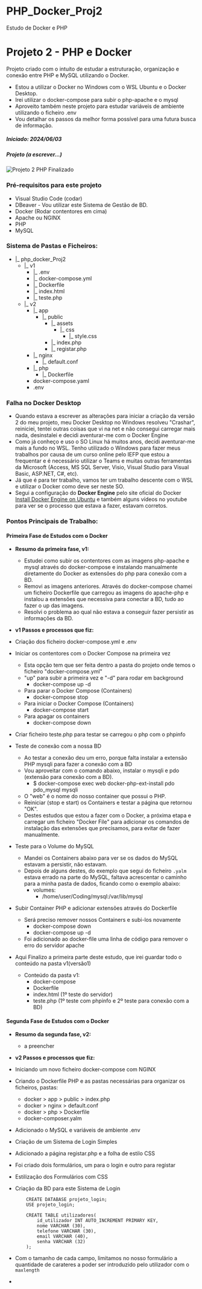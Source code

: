 # PHP_Docker_Proj2
Estudo de Docker e PHP

# Projeto 2 - PHP e Docker

Projeto criado com o intuíto de estudar a estruturação, organização e conexão entre PHP e MySQL utilizando o Docker.
- Estou a utilizar o Docker no Windows com o WSL Ubuntu e o Docker Desktop.
- Irei utilizar o docker-compose para subir o php-apache e o mysql
- Aproveito também neste projeto para estudar variáveis de ambiente utilizando o ficheiro .env
- Vou detalhar os passos da melhor forma possível para uma futura busca de informação.

##### Iniciado: 2024/06/03

##### Projeto (a escrever...)
![Projeto 2 PHP Finalizado](brevemente)


### Pré-requisitos para este projeto
- Visual Studio Code (codar)
- DBeaver - Vou utilizar este Sistema de Gestão de BD.
- Docker (Rodar contentores em cima)
- Apache ou NGINX
- PHP
- MySQL

### Sistema de Pastas e Ficheiros:
- |_ php_docker_Proj2
    - |_ v1
        - |_ .env
        - |_ docker-compose.yml
        - |_ Dockerfile
        - |_ index.html
        - |_ teste.php
    - |_ v2
        - |_ app
            - |_ public
              - |_ assets
                - |_ css
                    - |_ style.css 
              - |_ index.php
              - |_ registar.php
        - |_ nginx
            - |_ default.conf
        - |_ php
            - |_ Dockerfile
        - docker-compose.yaml
        - .env

### Falha no Docker Desktop
- Quando estava a escrever as alterações para iniciar a criação da versão 2 do meu projeto, meu Docker Desktop no Windows resolveu "Crashar", reiniciei, tentei outras coisas que vi na net e não consegui carregar mais nada, desinstalei e decidi aventurar-me com o Docker Engine
- Como já conheço e uso o SO Linux há muitos anos, decidi aventurar-me mais a fundo no WSL. Tenho utilizado o Windows para fazer meus trabalhos por causa de um curso online pelo IEFP que estou a frequentar e é necessário utilizar o Teams e muitas outras ferramentas da Microsoft (Access, MS SQL Server, Visio, Visual Studio para Visual Basic, ASP.NET, C#, etc).
- Já que é para ter trabalho, vamos ter um trabalho descente com o WSL e utilizar o Docker como deve ser neste SO.
- Segui a configuração do **Docker Engine** pelo site oficial do Docker [Install Docker Engine on Ubuntu](https://docs.docker.com/engine/install/ubuntu/) e também alguns vídeos no youtube para ver se o processo que estava a fazer, estavam corretos.

### Pontos Principais de Trabalho:

#### Primeira Fase de Estudos com o Docker
- **Resumo da primeira fase, v1:**
    - Estudei como subir os contentores com as imagens php-apache e mysql através do docker-compose e instalando manualmente diretamente do Docker as extensões do php para conexão com a BD.
    - Removi as imagens anteriores. Através do docker-compose chamei um ficheiro Dockerfile que carregou as imagens do apache-php e instalou a extensões que necessiva para conectar a BD, tudo ao fazer o up das imagens.
    - Resolvi o problema ao qual não estava a conseguir fazer persistir as informações da BD.

- **v1 Passos e processos que fiz:**
- Criação dos ficheiro docker-compose.yml e .env
- Iniciar os contentores com o Docker Compose na primeira vez
    - Esta opção tem que ser feita dentro a pasta do projeto onde temos o ficheiro "docker-compose.yml"
    - "up" para subir a primeira vez e "-d" para rodar em background
        - docker-compose up -d    
    - Para parar o Docker Compose (Containers)
        - docker-compose stop
    - Para iniciar o Docker Compose (Containers)
        - docker-compose start
    - Para apagar os containers
        - docker-compose down
- Criar ficheiro teste.php para testar se carregou o php com o phpinfo
- Teste de conexão com a nossa BD
    - Ao testar a conexão deu um erro, porque falta instalar a extensão PHP mysqli para fazer a conexão com a BD
    - Vou aproveitar com o comando abaixo, instalar o mysqli e pdo (extensão para conexão com a BD).
        - $ docker-compose exec web docker-php-ext-install pdo pdo_mysql mysqli
    - O "web" é o nome do nosso container que possui o PHP.
    - Reiniciar (stop e start) os Containers e testar a página que retornou "OK". 
    - Destes estudos que estou a fazer com o Docker, a próxima etapa e carregar um ficheiro "Docker File"
    para adicionar os comandos de instalação das extensões que precisamos, para evitar de fazer manualmente.
- Teste para o Volume do MySQL
    - Mandei os Containers abaixo para ver se os dados do MySQL estavam a persistir, não estavam.
    - Depois de alguns destes, do exemplo que segui do ficheiro `.yalm` estava errado na parte do MySQL,
    faltava acrescentar o caminho para a minha pasta de dados, ficando como o exemplo abaixo:
        - volumes:
            - /home/user/Coding/mysql:/var/lib/mysql
- Subir Container PHP e adicionar extensões através do Dockerfile
    - Será preciso remover nossos Containers e subi-los novamente
        - docker-compose down
        - docker-compose up -d
    - Foi adicionado ao docker-file uma linha de código para remover o erro do servidor apache
- Aqui Finalizo a primeira parte deste estudo, que irei guardar todo o conteúdo na pasta v1(versão1)
    - Conteúdo da pasta v1:
        - docker-compose
        - Dockerfile
        - index.html (1º teste do servidor)
        - teste.php (1º teste com phpinfo e 2º teste para conexão com a BD)



#### Segunda Fase de Estudos com o Docker
- **Resumo da segunda fase, v2:**
    - a preencher

- **v2 Passos e processos que fiz:**
- Iniciando um novo ficheiro docker-compose com NGINX
- Criando o Dockerfile PHP e as pastas necessárias para organizar os ficheiros, pastas:
    - docker > app > public > index.php
    - docker > nginx > default.conf
    - docker > php > Dockerfile
    - docker-composer.yalm
- Adicionado o MySQL e variáveis de ambiente .env
- Criação de um Sistema de Login Simples
- Adicionado a página registar.php e a folha de estilo CSS
- Foi criado dois formulários, um para o login e outro para registar
- Estilização dos Formulários com CSS
- Criação da BD para este Sistema de Login
    ```
        CREATE DATABASE projeto_login;
        USE projeto_login;
        
        CREATE TABLE utilizadores(
            id_utilizador INT AUTO_INCREMENT PRIMARY KEY,
            nome VARCHAR (30),
            telefone VARCHAR (30),
            email VARCHAR (40),
            senha VARCHAR (32)
        );
    ```
- Com o tamanho de cada campo, limitamos no nosso formulário a quantidade de carateres a poder ser introduzido pelo utilizador com o `maxlength`
- 